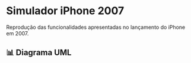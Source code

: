 # Simulador iPhone 2007

Reprodução das funcionalidades apresentadas no lançamento do iPhone em 2007.

## 📊 Diagrama UML

```mermaid

